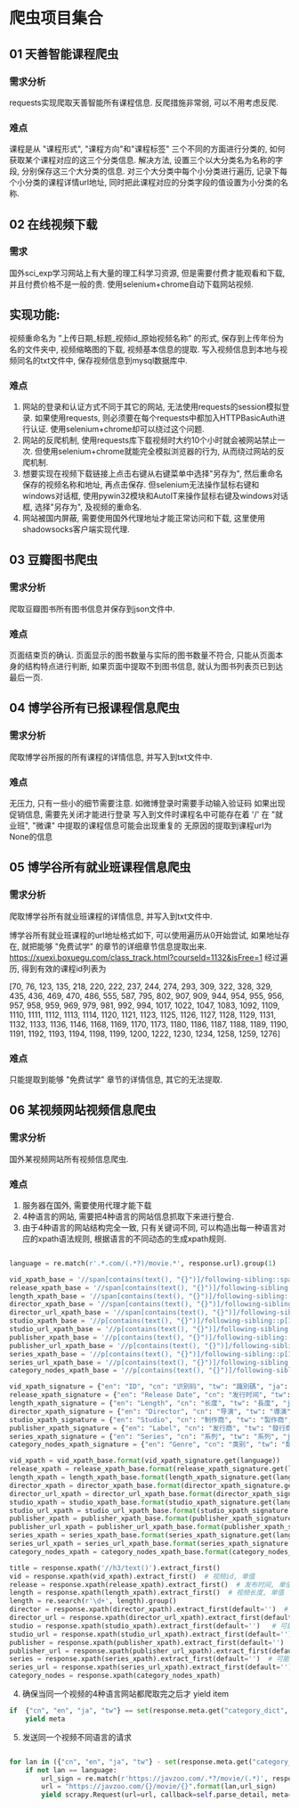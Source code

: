 # 爬虫项目集合

## 01 天善智能课程爬虫

### 需求分析

requests实现爬取天善智能所有课程信息. 反爬措施非常弱, 可以不用考虑反爬.

### 难点

课程是从 "课程形式", "课程方向"和"课程标签" 三个不同的方面进行分类的, 如何获取某个课程对应的这三个分类信息. 解决方法, 设置三个以大分类名为名称的字段, 分别保存这三个大分类的信息. 对三个大分类中每个小分类进行遍历, 记录下每个小分类的课程详情url地址, 同时把此课程对应的分类字段的值设置为小分类的名称.

## 02  在线视频下载

### 需求

国外sci_exp学习网站上有大量的理工科学习资源, 但是需要付费才能观看和下载, 并且付费价格不是一般的贵. 使用selenium+chrome自动下载网站视频.

## 实现功能:

视频重命名为 ”上传日期_标题_视频id_原始视频名称” 的形式, 保存到上传年份为名的文件夹中, 视频缩略图的下载, 视频基本信息的提取. 写入视频信息到本地与视频同名的txt文件中, 保存视频信息到mysql数据库中.

### 难点

1. 网站的登录和认证方式不同于其它的网站, 无法使用requests的session模拟登录. 如果使用requests, 则必须要在每个requests中都加入HTTPBasicAuth进行认证. 使用selenium+chrome却可以绕过这个问题.
2. 网站的反爬机制, 使用requests库下载视频时大约10个小时就会被网站禁止一次. 但使用selenium+chrome就能完全模拟浏览器的行为, 从而绕过网站的反爬机制.
3. 想要实现在视频下载链接上点击右键从右键菜单中选择"另存为", 然后重命名保存的视频名称和地址, 再点击保存. 但selenium无法操作鼠标右键和windows对话框, 使用pywin32模块和AutoIT来操作鼠标右键及windows对话框, 选择"另存为", 及视频的重命名.
4. 网站被国内屏蔽, 需要使用国外代理地址才能正常访问和下载, 这里使用shadowsocks客户端实现代理.



## 03 豆瓣图书爬虫

### 需求分析

爬取豆瓣图书所有图书信息并保存到json文件中.

### 难点

页面结束页的确认. 页面显示的图书数量与实际的图书数量不符合, 只能从页面本身的结构特点进行判断, 如果页面中提取不到图书信息, 就认为图书列表页已到达最后一页.


## 04 博学谷所有已报课程信息爬虫

### 需求分析

爬取博学谷所报的所有课程的详情信息, 并写入到txt文件中.

### 难点

无压力, 只有一些小的细节需要注意. 
如微博登录时需要手动输入验证码
如果出现促销信息, 需要先关闭才能进行登录
写入到文件时课程名中可能存在着 '/'
在 "就业班", "微课" 中提取的课程信息可能会出现重复的
无原因的提取到课程url为None的信息


## 05 博学谷所有就业班课程信息爬虫

### 需求分析

爬取博学谷所有就业班课程的详情信息, 并写入到txt文件中.

博学谷所有就业班课程的url地址格式如下, 可以使用遍历从0开始尝试, 如果地址存在, 就把能够 "免费试学" 的章节的详细章节信息提取出来.
https://xuexi.boxuegu.com/class_track.html?courseId=1132&isFree=1
经过遍历, 得到有效的课程id列表为

[70, 76, 123, 135, 218, 220, 222, 237, 244, 274, 293, 309, 322, 328, 329, 435, 436, 469, 470, 486, 555, 587, 795, 802, 907, 909, 944, 954, 955, 956, 957, 958, 959, 969, 979, 981, 992, 994, 1017, 1022, 1047, 1083, 1092, 1109, 1110, 1111, 1112, 1113, 1114, 1120, 1121, 1123, 1125, 1126, 1127, 1128, 1129, 1131, 1132, 1133, 1136, 1146, 1168, 1169, 1170, 1173, 1180, 1186, 1187, 1188, 1189, 1190, 1191, 1192, 1193, 1194, 1198, 1199, 1200, 1222, 1230, 1234, 1258, 1259, 1276]

### 难点

只能提取到能够 "免费试学" 章节的详情信息, 其它的无法提取.

## 06 某视频网站视频信息爬虫

### 需求分析

国外某视频网站所有视频信息爬虫. 

### 难点

1. 服务器在国外, 需要使用代理才能下载
2. 4种语言的网站, 需要把4种语言的网站信息抓取下来进行整合. 
3. 由于4种语言的网站结构完全一致, 只有关键词不同, 可以构造出每一种语言对应的xpath语法规则, 根据语言的不同动态的生成xpath规则.

```python

language = re.match(r'.*.com/(.*?)/movie.*', response.url).group(1)

vid_xpath_base = '//span[contains(text(), "{}")]/following-sibling::span/text()'
release_xpath_base = '//span[contains(text(), "{}")]/following-sibling::text()'
length_xpath_base = '//span[contains(text(), "{}")]/following-sibling::text()'
director_xpath_base = '//span[contains(text(), "{}")]/following-sibling::a/text()'
director_url_xpath_base = '//span[contains(text(), "{}")]/following-sibling::a/@href'
studio_xpath_base = '//p[contains(text(), "{}")]/following-sibling::p[1]/a/text()'
studio_url_xpath_base = '//p[contains(text(), "{}")]/following-sibling::p[1]/a/@href'
publisher_xpath_base = '//p[contains(text(), "{}")]/following-sibling::p[1]/a/text()'
publisher_url_xpath_base = '//p[contains(text(), "{}")]/following-sibling::p[1]/a/@href'
series_xpath_base = '//p[contains(text(), "{}")]/following-sibling::p[1]/a/text()'
series_url_xpath_base = '//p[contains(text(), "{}")]/following-sibling::p[1]/a/@href'
category_nodes_xpath_base = '//p[contains(text(), "{}")]/following-sibling::p/span/a'

vid_xpath_signature = {"en": "ID", "cn": "识别码", "tw": "識別碼", "ja": "品番"}
release_xpath_signature = {"en": "Release Date", "cn": "发行时间", "tw": "發行日期", "ja": "発売日"}
length_xpath_signature = {"en": "Length", "cn": "长度", "tw": "長度", "ja": "収録時間"}
director_xpath_signature = {"en": "Director", "cn": "导演", "tw": "導演", "ja": "監督"}
studio_xpath_signature = {"en": "Studio", "cn": "制作商", "tw": "製作商", "ja": "メーカー"}
publisher_xpath_signature = {"en": "Label", "cn": "发行商", "tw": "發行商", "ja": "レーベル"}
series_xpath_signature = {"en": "Series", "cn": "系列", "tw": "系列", "ja": "シリーズ"}
category_nodes_xpath_signature = {"en": "Genre", "cn": "类别", "tw": "類別", "ja": "ジャンル"}

vid_xpath = vid_xpath_base.format(vid_xpath_signature.get(language))
release_xpath = release_xpath_base.format(release_xpath_signature.get(language))
length_xpath = length_xpath_base.format(length_xpath_signature.get(language))
director_xpath = director_xpath_base.format(director_xpath_signature.get(language))
director_url_xpath = director_url_xpath_base.format(director_xpath_signature.get(language))
studio_xpath = studio_xpath_base.format(studio_xpath_signature.get(language))
studio_url_xpath = studio_url_xpath_base.format(studio_xpath_signature.get(language))
publisher_xpath = publisher_xpath_base.format(publisher_xpath_signature.get(language))
publisher_url_xpath = publisher_url_xpath_base.format(publisher_xpath_signature.get(language))
series_xpath = series_xpath_base.format(series_xpath_signature.get(language))
series_url_xpath = series_url_xpath_base.format(series_xpath_signature.get(language))
category_nodes_xpath = category_nodes_xpath_base.format(category_nodes_xpath_signature.get(language))

title = response.xpath('//h3/text()').extract_first()
vid = response.xpath(vid_xpath).extract_first()  # 视频id, 单值
release = response.xpath(release_xpath).extract_first()  # 发布时间, 单值
length = response.xpath(length_xpath).extract_first()  # 视频长度, 单值
length = re.search(r'\d+', length).group()
director = response.xpath(director_xpath).extract_first(default='')  # 可能不存在, 多值
director_url = response.xpath(director_url_xpath).extract_first(default='')  # 可能不存在, 单值
studio = response.xpath(studio_xpath).extract_first(default='')   # 可能不存在, 多值
studio_url = response.xpath(studio_url_xpath).extract_first(default='')  # 可能不存在, 单值
publisher = response.xpath(publisher_xpath).extract_first(default='')  # 可能不存在, 多值
publisher_url = response.xpath(publisher_url_xpath).extract_first(default='')  # 可能不存在, 单值
series = response.xpath(series_xpath).extract_first(default='')  # 可能不存在, 多值
series_url = response.xpath(series_url_xpath).extract_first(default='')  # 可能不存在, 单值
category_nodes = response.xpath(category_nodes_xpath)

```

4. 确保当同一个视频的4种语言网站都爬取完之后才 yield item

```python
if  {"cn", "en", "ja", "tw"} == set(response.meta.get("category_dict", {}).keys()):
	yield meta
```

5. 发送同一个视频不同语言的请求

```python

for lan in ({"cn", "en", "ja", "tw"} - set(response.meta.get("category_dict", {}).keys())):
    if not lan == language:
        url_sign = re.match(r'https://javzoo.com/.*?/movie/(.*)', response.url).group(1)
        url = "https://javzoo.com/{}/movie/{}".format(lan,url_sign)
        yield scrapy.Request(url=url, callback=self.parse_detail, meta=meta)

```